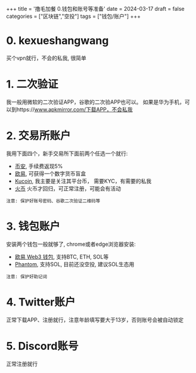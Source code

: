 +++
title = '撸毛加餐 0.钱包和账号等准备'
date = 2024-03-17
draft = false
categories = ["区块链","空投"]
tags = ["钱包/账户"]
+++

# 0. kexueshangwang
买个vpn就行，不会的私我, 很简单

# 1. 二次验证
我一般用微软的二次验证APP，谷歌的二次验APP也可以。
如果是华为手机，可以到https://www.apkmirror.com/下载APP，不会私我

# 2. 交易所账户
我用下面四个，新手交易所下面前两个任选一个就行: 
- [币安](https://accounts.suitechsui.io/register?ref=VV7JVGIX), 手续费返现5%
- [欧易](https://ouxyi.style/join/7q9e-0), 可获得一个数字货币盲盒
- [Kucoin](https://www.kucoin.com/r/rf/QBSFDSQQ), 我主要是关注其平台币， 需要KYC，有需要的私我
- [火币](https://www.htx-kol.com/invite/zh-cn/1g?invite_code=tw6w8223) 火币才回归，可正常注册，可能会有活动

`注意: 保护好账号密码、谷歌二次验证二维码等`

# 3. 钱包账户
安装两个钱包一般就够了, chrome或者edge浏览器安装:
- [欧易 Web3 钱包](https://chromewebstore.google.com/detail/%E6%AC%A7%E6%98%93-web3-%E9%92%B1%E5%8C%85/mcohilncbfahbmgdjkbpemcciiolgcge), 支持BTC, ETH, SOL等
- [Phantom](https://chromewebstore.google.com/detail/phantom/bfnaelmomeimhlpmgjnjophhpkkoljpa), 支持SOL, 目前还没空投, 建议SOL生态用

`注意: 保护好助记词`

# 4. Twitter账户

正常下载APP、注册就行，注意年龄填写要大于13岁，否则账号会被自动锁定

# 5. Discord账号
正常注册就行